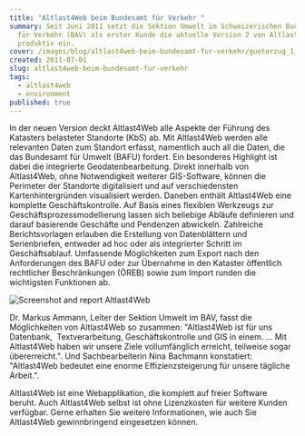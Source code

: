 ```yaml
---
title: "Altlast4Web beim Bundesamt für Verkehr "
summary: Seit Juni 2011 setzt die Sektion Umwelt im Schweizerischen Bundesamt
  für Verkehr (BAV) als erster Kunde die aktuelle Version 2 von Altlast4Web
  produktiv ein.
cover: /images/blog/altlast4web-beim-bundesamt-fur-verkehr/gueterzug_1_0.jpg
created: 2011-07-01
slug: altlast4web-beim-bundesamt-fur-verkehr
tags:
  - altlast4web
  - environment
published: true
---
```


In der neuen Version deckt Altlast4Web alle Aspekte der Führung des Katasters belasteter Standorte (KbS) ab. Mit Altlast4Web werden alle relevanten Daten zum Standort erfasst, namentlich auch all die Daten, die das Bundesamt für Umwelt (BAFU) fordert. Ein besonderes Highlight ist dabei die integrierte Geodatenbearbeitung. Direkt innerhalb von Altlast4Web, ohne Notwendigkeit weiterer GIS-Software, können die Perimeter der Standorte digitalisiert und auf verschiedensten Kartenhintergründen visualisiert werden. Daneben enthält Altlast4Web eine komplette Geschäftskontrolle. Auf Basis eines flexiblen Werkzeugs zur Geschäftsprozessmodellierung lassen sich beliebige Abläufe definieren und darauf basierende Geschäfte und Pendenzen abwickeln. Zahlreiche Berichtsvorlagen erlauben die Erstellung von Daten­blättern und Serienbriefen, entweder ad hoc oder als integrierter Schritt im Geschäftsablauf. Umfassende Möglichkeiten zum Export nach den Anforderungen des BAFU oder zur Übernahme in den Kataster öffentlich rechtlicher Beschränkungen (ÖREB) sowie zum Import runden die wichtigsten Funktionen ab.

![Screenshot and report Altlast4Web](/images/blog/altlast4web-beim-bundesamt-fur-verkehr/a4webblog.png)

Dr. Markus Ammann, Leiter der Sektion Umwelt im BAV, fasst die Möglichkeiten von Altlast4Web so zusammen: "Altlast4Web ist für uns Datenbank,  Textverarbeitung, Geschäftskontrolle und GIS in einem. ... Mit Altlast4Web haben wir unsere Ziele vollumfänglich erreicht, teilweise sogar übererreicht.". Und Sachbearbeiterin Nina Bachmann konstatiert: "Altlast4Web bedeutet eine enorme Effizienzsteigerung für unsere tägliche Arbeit.".

Altlast4Web ist eine Webapplikation, die komplett auf freier Software beruht. Auch Altlast4Web selbst ist ohne Lizenzkosten für weitere Kunden verfügbar. Gerne erhalten Sie weitere Informationen, wie auch Sie Altlast4Web gewinnbringend eingesetzen können.

